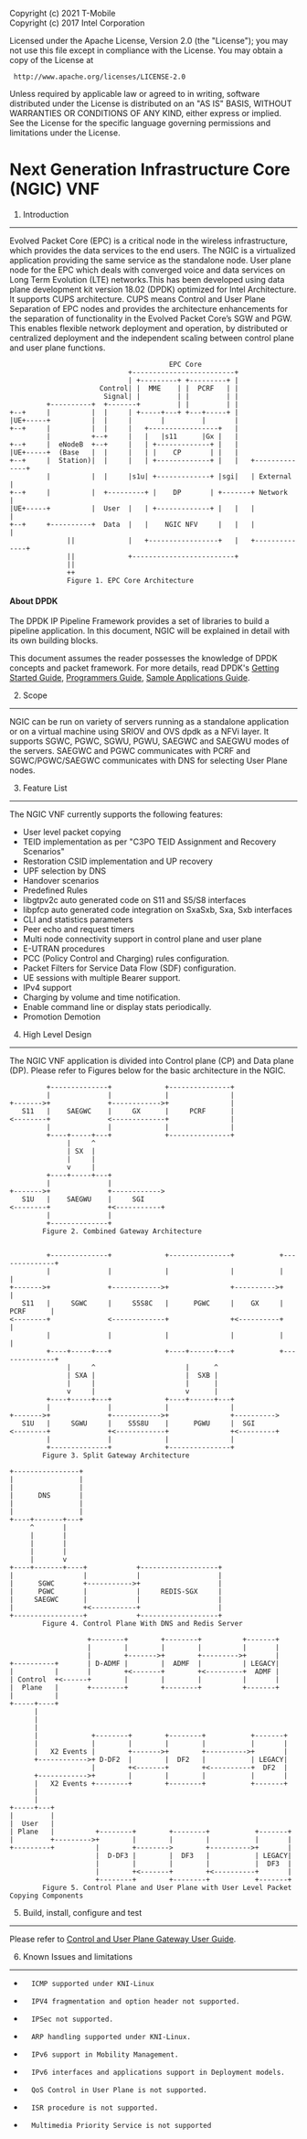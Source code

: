 Copyright (c) 2021 T-Mobile  
Copyright (c) 2017 Intel Corporation

Licensed under the Apache License, Version 2.0 (the "License");
you may not use this file except in compliance with the License.
You may obtain a copy of the License at

     http://www.apache.org/licenses/LICENSE-2.0

Unless required by applicable law or agreed to in writing, software
distributed under the License is distributed on an "AS IS" BASIS,
WITHOUT WARRANTIES OR CONDITIONS OF ANY KIND, either express or implied.
See the License for the specific language governing permissions and
limitations under the License.

Next Generation Infrastructure Core (NGIC) VNF
==============================================

1. Introduction
-------------------------------------------
Evolved Packet Core (EPC) is a critical node in the wireless infrastructure, which provides the data services to the end users. The NGIC is a virtualized application providing the same service as the standalone node. User plane node for the EPC which deals with converged voice and data services on Long Term Evolution (LTE) networks.This has been developed using data plane development kit version 18.02 (DPDK) optimized for Intel Architecture.
It supports CUPS architecture. CUPS means Control and User Plane Separation of EPC nodes and provides the architecture enhancements for the separation of functionality in the Evolved Packet Core’s SGW and PGW. This enables flexible network deployment and operation, by distributed or centralized deployment and the independent scaling between control plane and user plane functions.

```text
                                       EPC Core
                             +-------------------------+
                             | +---------+ +---------+ |
                      Control| |  MME    | |  PCRF   | |
                       Signal| |         | |         | |
         +----------+  +-------+         | |         | |
+--+     |          |  |     | +-----+---+ +---+-----+ |
|UE+-----+          |  |     |       |         |       |
+--+     |          |  |     |   +-----------------+   |
         |          +--+     |   |   |s11      |Gx |   |
+--+     |  eNodeB  +--+     |   | +-------------+ |   |
|UE+-----+  (Base   |  |     |   | |    CP       | |   |
+--+     |  Station)|  |     |   | +-------------+ |   |   +--------------+
         |          |  |     |s1u| +-------------+ |sgi|   | External     |
+--+     |          |  +---------+ |    DP       | +-------+ Network      |
|UE+-----+          |  User  |   | +-------------+ |   |   |              |
+--+     +----------+  Data  |   |    NGIC NFV     |   |   |              |
              ||             |   +-----------------+   |   +--------------+
              ||             +-------------------------+
              ||
              ++
              Figure 1. EPC Core Architecture
```

#### About DPDK

The DPDK IP Pipeline Framework provides a set of libraries to build a pipeline application.
In this document, NGIC will be explained in detail with its own building blocks.

This document assumes the reader possesses the knowledge of DPDK concepts and packet
framework. For more details, read DPDK's
[Getting Started Guide](http://dpdk.org/doc/guides/linux_gsg/index.html),
[Programmers Guide](http://dpdk.org/doc/guides/prog_guide/index.html),
[Sample Applications Guide](http://dpdk.org/doc/guides/sample_app_ug/index.html).

2.  Scope
----------
NGIC can be run on variety of servers running as a standalone application or on a
virtual machine using SRIOV and OVS dpdk as a NFVi layer. It supports SGWC, PGWC,
SGWU, PGWU, SAEGWC and SAEGWU modes of the servers. SAEGWC and PGWC communicates
with PCRF and SGWC/PGWC/SAEGWC communicates with DNS for selecting User Plane nodes.

3.	Feature List
----------------
The NGIC VNF currently supports the following features:

* User level packet copying
* TEID implementation as per "C3PO TEID Assignment and Recovery Scenarios"
* Restoration CSID implementation and UP recovery
* UPF selection by DNS
* Handover scenarios
* Predefined Rules
* libgtpv2c auto generated code on S11 and S5/S8 interfaces
* libpfcp auto generated code integration on SxaSxb, Sxa, Sxb interfaces
* CLI and statistics parameters
* Peer echo and request timers
* Multi node connectivity support in control plane and user plane
* E-UTRAN procedures
* PCC (Policy Control and Charging) rules configuration.
* Packet Filters for Service Data Flow (SDF) configuration.
* UE sessions with multiple Bearer support.
* IPv4 support
* Charging by volume and time notification.
* Enable command line or display stats periodically.
* Promotion Demotion

4.	High Level Design
----------------------
The NGIC VNF application is divided into Control plane (CP) and Data plane (DP).
Please refer to Figures below for the basic architecture in the NGIC.

```text
         +--------------+             +---------------+
         |              |             |               |
+------->+              +------------>+               |
   S11   |    SAEGWC    |     GX      |     PCRF      |
<--------+              <-------------+               |
         |              |             |               |
         +----+-----+---+             +---------------+
              |     ^
              | SX  |
              |     |
              v     |
         +----+-----+---+
         |              |
+------->+              +------------>
   S1U   |    SAEGWU    |     SGI
<--------+              +<-----------+
         |              |
         +--------------+
		Figure 2. Combined Gateway Architecture


         +--------------+             +---------------+           +--------------+
         |              |             |               |           |              |
+------->+              +------------>+               +---------->+              |
   S11   |     SGWC     |     S5S8C   |      PGWC     |    GX     |    PCRF      |
<--------+              <-------------+               +<----------+              |
         |              |             |               |           |              |
         +----+-----+---+             +----+------+---+           +--------------+
              |     ^                      |      ^
              | SXA |                      |  SXB |
              |     |                      |      |
              v     |                      v      |
         +----+-----+---+             +----+------+---+
         |              |             |               |
+------->+              +------------>+               +---------->
   S1U   |     SGWU     |    S5S8U    |      PGWU     |  SGI
<--------+              +<------------+               +<---------+
         |              |             |               |
         +--------------+             +---------------+
		Figure 3. Split Gateway Architecture

+----------------+
|                |
|                |
|      DNS       |
|                |
|                |
+----+-------+---+
     ^       |
     |       |
     |       |
     |       |
     |       v
+----+-------+----+            +-------------------+
|                 |            |                   |
|      SGWC       +----------->+                   |
|      PGWC       |            |     REDIS-SGX     |
|     SAEGWC      |            |                   |
|                 +<-----------+                   |
+-----------------+            +-------------------+
		Figure 4. Control Plane With DNS and Redis Server

                   +--------+        +--------+          +-------+
                   |        |        |        |          |       |
                   |        +------->+        +--------->+       |
+----------+       | D-ADMF |        |  ADMF  |          | LEGACY|
|          |       |        +<-------+        +<---------+  ADMF |
| Control  +<------+        |        |        |          |       |
|  Plane   |       +--------+        +--------+          +-------+
|          |
+-----+----+
      |
      |
      |
      |             +--------+        +--------+           +-------+
      |             |        |        |        |           |       |
      |   X2 Events |        +------->+        +---------->+       |
      +------------>+ D-DF2  |        |  DF2   |           | LEGACY|
                    |        +<-------+        +<----------+  DF2  |
      +------------>+        |        |        |           |       |
      |   X2 Events +--------+        +--------+           +-------+
      |
      |
+-----+---+
|         |
|  User   |
| Plane   |          +--------+        +--------+           +-------+
|         +--------->+        |        |        |           |       |
+---------+          |        +-------->        +---------->+       |
                     |  D-DF3 |        |  DF3   |           | LEGACY|
                     |        |        |        |           |  DF3  |
                     |        +<-------+        +<----------+       |
                     +--------+        +--------+           +-------+
		Figure 5. Control Plane and User Plane with User Level Packet Copying Components
```

5.	Build, install, configure and test
------------------------------------------

Please refer to [Control and User Plane Gateway User Guide](docs/Control_User_Plane_Gateway_User_Guide_1.8.docx).

6. Known Issues and limitations
-----------------------------
-       ICMP supported under KNI-Linux
-       IPV4 fragmentation and option header not supported.
-       IPSec not supported.
-       ARP handling supported under KNI-Linux.
-       IPv6 support in Mobility Management.
-       IPv6 interfaces and applications support in Deployment models.
-       QoS Control in User Plane is not supported.
-       ISR procedure is not supported.
-       Multimedia Priority Service is not supported

